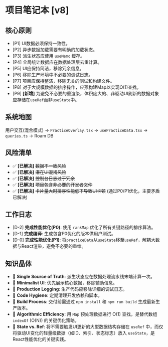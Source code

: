 # 项目笔记本 [v8]
## 核心原则
*   [P1] UI数据必须保持一致性。
*   [P2] 异步数据加载需要有明确的加载状态。
*   [P3] 派生状态应使用 `useMemo` 缓存。
*   [P4] 全局统计数据应在数据处理层去重计算。
*   [P5] UI应保持简洁，移除冗余信息。
*   [P6] 移除生产环境中不必要的调试日志。
*   [P7] 项目应保持整洁，移除无关的测试和构建文件。
*   [P8] 对于大规模数据的排序操作，应预构建Map以实现O(1)查找。
*   [P9] **[新增]** 为避免不必要的重渲染，体积庞大的、非驱动UI刷新的数据对象应存储在`useRef`而非`useState`中。

## 系统地图
用户交互(混合模式) → `PracticeOverlay.tsx` → `usePracticeData.tsx` → `queries.ts` → Roam DB

## 风险清单
*   ✅ **[已解决]** ~~数据不一致风险~~
*   ✅ **[已解决]** ~~潜在UI混淆风险~~
*   ✅ **[已解决]** ~~控制台日志过于冗余~~
*   ✅ **[已解决]** ~~项目包含非必要的开发者文件~~
*   ✅ **[已解决]** ~~卡片量大时排序性能低下导致UI卡顿~~ (通过P0/P1优化，主要矛盾已解决)

## 工作日志
*   [D-2] **完成性能优化(P0)**: 使用 `rankMap` 优化了所有关键路径的排序算法。
*   [D-1] **完成编译**: 生成包含P0优化的版本供用户测试。
*   [D-0] **完成性能优化(P1)**: 将`practiceData`从`useState`移至`useRef`，解耦大数据与React渲染，避免不必要的重绘。

## 知识晶体
*   💎 **Single Source of Truth**: 派生状态应在数据处理流水线末端计算一次。
*   💎 **Minimalist UI**: 优先展示核心数据，移除辅助信息。
*   💎 **Production Logging**: 生产代码应移除详细的调试日志。
*   💎 **Code Hygiene**: 定期清理开发依赖和脚本。
*   💎 **Build Process**: 交付前需通过 `npm install` 和 `npm run build` 生成最新生产版本。
*   💎 **Algorithmic Efficiency**: 用 `Map` 预处理数据进行 O(1) 查找，是替代数组 `indexOf` (O(N)) 的关键优化策略。
*   💎 **State vs. Ref**: 将不需要触发UI更新的大型数据结构存储在 `useRef` 中，而仅将驱动UI变化的轻量级数据（如ID、索引、状态标志）放入 `useState`，是React性能优化的关键实践。 